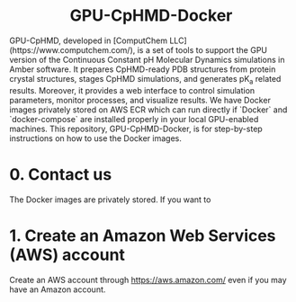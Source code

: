 <h1 align="center">
    <b>GPU-CpHMD-Docker</b>
</h1>
GPU-CpHMD, developed in [ComputChem LLC](https://www.computchem.com/), is a set of tools to support the GPU version of the Continuous Constant pH Molecular Dynamics simulations in Amber software. It prepares CpHMD-ready PDB structures from protein crystal structures, stages CpHMD simulations, and generates pK<sub>a</sub> related results. Moreover, it provides a web interface to control simulation parameters, monitor processes, and visualize results. We have Docker images privately stored on AWS ECR which can run directly if `Docker` and `docker-compose` are installed properly in your local GPU-enabled machines. This repository, GPU-CpHMD-Docker, is for step-by-step instructions on how to use the Docker images.

# 0. Contact us

The Docker images are privately stored. If you want to 

# 1. Create an Amazon Web Services (AWS) account

Create an AWS account through https://aws.amazon.com/ even if you may have an Amazon account.